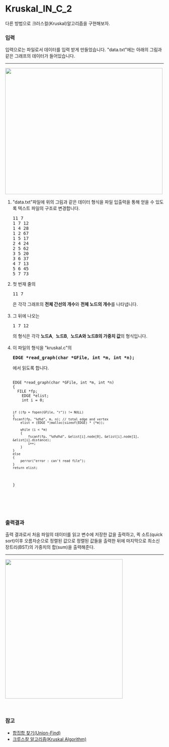 # Kruskal_IN_C_2
다른 방법으로 크러스컬(Kruskal)알고리즘을 구현해보자.

 <h3>입력</h3>
 <p>입력으로는 파일로서 데이터를 입력 받게 만들었습니다. "data.txt"에는 아래의 그림과 같은 그래프의 데이터가 들어있습니다.</p>
 <hr>
<img src = "http://cslab2.kku.ac.kr/~201721210/graph.jpg" width = "500px" height = "400px"><br>
<ol>
  <li>"data.txt"파일에 위의 그림과 같은 데이터 형식을 파일 입출력을 통해 얻을 수 있도록 텍스트 파일의 구조로 변경합니다.</li>
<pre>
11 7
1 7 12
1 4 28
1 2 67
1 5 17
2 4 24
2 5 62
3 5 20
3 6 37
4 7 13
5 6 45
5 7 73
</pre>
  <li>첫 번재 줄의 <pre>11 7</pre>은 각각 그래프의 <b>전체 간선의 개수</b>와 <b>전체 노드의 개수</b>를 나타냅니다.</li><br>
  <li>그 뒤에 나오는 <pre>1 7 12</pre>의 형식은 각각 <b>노드A</b>,&nbsp;&nbsp;<b>노드B</b>,&nbsp;&nbsp;<b>노드A와 노드B의 가중치 값</b>의 형식입니다.</li><br>
  <li>이 파일의 형식을 "kruskal.c"의 <pre><b>EDGE *read_graph(char *GFile, int *m, int *n);</b></pre>에서 읽도록 합니다.<br>
      <pre>
      <code>
EDGE *read_graph(char *GFile, int *m, int *n)
{
  FILE *fp;
	EDGE *elist;
	int i = 0;

	if ((fp = fopen(GFile, "r")) != NULL)
	{
    fscanf(fp, "%d%d", m, n); // total edge and vertex
		elist = (EDGE *)malloc(sizeof(EDGE) * (*m));

		while (i < *m)
		{
			fscanf(fp, "%d%d%d", &elist[i].node[0], &elist[i].node[1], &elist[i].distance);
			i++;
		}
	}
	else
	{
		perror("error : can't read file");
	}
	return elist;
}
      </code>
      </pre>
   </li><br>
 </ol>
 <br>
 <h3>출력결과</h3>
 <p>출력 결과로서 처음 파일의 데이터를 읽고 변수에 저장한 값을 출력하고, 퀵 소트(quick sort)이후 오름차순으로 정렬된 값으로 정렬된 값들을 출력한 뒤에 마지막으로 최소신장트리(BST)의 가중치의 합(sum)을 출력해준다.</p>
 <hr>
 <img src = "http://cslab2.kku.ac.kr/~201721210/output.jpg" width = "373px" height = "442px"><br>
 
 <br>
 <br>
 
 <h3>참고</h3>
 <ul>
  <li><a href = "https://www.youtube.com/watch?v=AMByrd53PHM&list=PLRx0vPvlEmdDHxCvAQS1_6XV4deOwfVrz&index=18">합집합 찾기(Union-Find)   </a></li>
  <li><a href = "https://www.youtube.com/watch?v=LQ3JHknGy8c&list=PLRx0vPvlEmdDHxCvAQS1_6XV4deOwfVrz&index=19">크루스칼 알고리즘(Kruskal Algorithm)</a></li>
 </ul>
 
 
 
